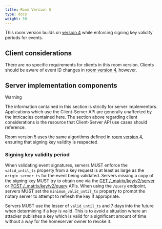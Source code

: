 ```yaml
---
title: Room Version 5
type: docs
weight: 50
---
```


This room version builds on [version 4](v4.html) while enforcing signing
key validity periods for events.

## Client considerations

There are no specific requirements for clients in this room version.
Clients should be aware of event ID changes in [room version
4](v4.html), however.

## Server implementation components

Warning

The information contained in this section is strictly for server
implementors. Applications which use the Client-Server API are generally
unaffected by the intricacies contained here. The section above
regarding client considerations is the resource that Client-Server API
use cases should reference.

Room version 5 uses the same algorithms defined in [room version
4](v4.html), ensuring that signing key validity is respected.

### Signing key validity period

When validating event signatures, servers MUST enforce the
`valid_until_ts` property from a key request is at least as large as the
`origin_server_ts` for the event being validated. Servers missing a copy
of the signing key MUST try to obtain one via the [GET
/\_matrix/key/v2/server](../server_server/%SERVER_RELEASE_LABEL%.html#get-matrix-key-v2-server-keyid)
or [POST
/\_matrix/key/v2/query](../server_server/%SERVER_RELEASE_LABEL%.html#post-matrix-key-v2-query)
APIs. When using the `/query` endpoint, servers MUST set the
`minimum_valid_until_ts` property to prompt the notary server to attempt
to refresh the key if appropriate.

Servers MUST use the lesser of `valid_until_ts` and 7 days into the
future when determining if a key is valid. This is to avoid a situation
where an attacker publishes a key which is valid for a significant
amount of time without a way for the homeserver owner to revoke it.
